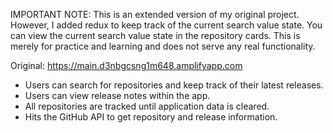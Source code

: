 IMPORTANT NOTE: This is an extended version of my original project. However, I added redux to keep track of the current search value state. You can view the current search value state in the repository cards. This is merely for practice and learning and does not serve any real functionality.

Original: https://main.d3nbgcsng1m648.amplifyapp.com

- Users can search for repositories and keep track of their latest releases.
- Users can view release notes within the app.
- All repositories are tracked until application data is cleared. 
- Hits the GitHub API to get repository and release information.
